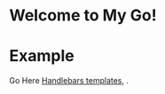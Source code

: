 # Welcome to My Go!



# Example

Go Here [Handlebars templates](https://971k1pm7de.execute-api.us-west-1.amazonaws.com/dev/websoc?department=COMPSCI&term=2019%20Fall&GE=ANY&courseNum=&courseCodes=&instructorName=&units=&endTime=&startTime=&fullCourses=ANY&building=), .

